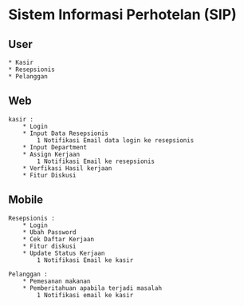 # Sistem Informasi Perhotelan (SIP)
## User
    * Kasir
    * Resepsionis
    * Pelanggan
## Web
    kasir :
        * Login
        * Input Data Resepsionis
            1 Notifikasi Email data login ke resepsionis
        * Input Department
        * Assign Kerjaan
            1 Notifikasi Email ke resepsionis
        * Verfikasi Hasil kerjaan
        * Fitur Diskusi
## Mobile
    Resepsionis :
        * Login
        * Ubah Password
        * Cek Daftar Kerjaan 
        * Fitur diskusi
        * Update Status Kerjaan
            1 Notifikasi Email ke kasir

    Pelanggan :
        * Pemesanan makanan 
        * Pemberitahuan apabila terjadi masalah
            1 Notifikasi email ke kasir 